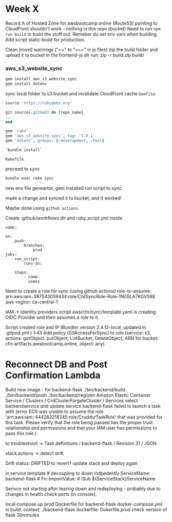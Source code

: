 # Week X

Record A of Hosted Zone for awsbootcamp.online (Route53) pointing to CloudFront
shouldn't work - nothing in this repo (bucket)
Need to run `npm run build` to build the stuff out.
Remeber do set env vars when building.
Add script static-build for production.

Clean (most) warnings ("==" to "===" in js files)
zip the build folder and upload it to bucket
in the frontend-js dir run: zip -r build.zip build/

### aws_s3_website_sync
```sh
gem install aws_s3_website_sync
gem install dotenv
```

sync local folder to s3 bucket and invalidate CloudFront cache
`Gemfile`:
```rb
source 'https://rubygems.org'

git source(:github) do |repo_name|
..
end

gem 'rake'
gem 'aws_s3_website_sync', tag: '1.0.1'
gem 'dotenv', groups: [:development, :test]
```
```sh
`bundle install`
```

`Rakefile`

proceed to sync
```sh
bundle exec rake sync
```

new env file geneartor, gem installed
run script to sync

made a change and synced it to bucket, and it worked!

Maybe done using `github actions`

Create .github/workflows dir and ruby_script.yml inside
```
name: 

on:
    push:
        branches:
            prod
jobs:
    run_script:
        runs-on: 
    
    steps:
        - name:
          usees
```


Need to create a role for sync (using github actions)
    role-to-assume: arn:aws:iam::387543059434:role/CrdSyncRole-Role-1N0SLA7KGVS8E
    aws-region: ca-central-1

IAM -> Identity providers
script aws/cfn/sync/template.yaml is creating OIDC Provider and then assumes a role to it.

Script created role and IP
(Bundler version 2.4.12-local, updated in .gitpod.yml )
1:43 Add policy (S3AccessForSync) to role (service: s3, actions: getObject, putObject, ListBucket, DeleteObject, ARN for bucket: cfn-artifacts.awsbootcamp.online, object: any)

# Reconnect DB and Post Confirmation Lambda

Build new image - for backend-flask
./bin/backend/build
./bin/backend/push 
./bin/backend/register
Amazon Elastic Container Service / Clusters / CrdClusterFargateCluster / Services select backendservice and update
service backend-flask failed to launch a task with (error ECS was unable to assume the role 'arn:aws:iam::444282218245:role/CruddurTaskRole' that was provided for this task. Please verify that the role being passed has the proper trust relationship and permissions and that your IAM user has permissions to pass this role.)

to troubleshoot -> Task definitions / backend-flask / Revision 31 /   JSON

stack actions -> detect drift

Drift status: DRIFTED
to revert? update stack and deploy again

in service template
                # decoupling to down indpedently
                ServiceName: backend-flask
                  # Fn::ImportValue:
                  #   !Sub ${ServiceStack}ServiceName

Serivce not starting after tearing down and redeploying - probably due to changes in health check ports (in console).

local compose up prod Dockerfile for backend-flask
docker-compose.yml
in build:
    context: ./backend-flask
    dockerfile: Dokerfile.prod
check version of flask
30minutes